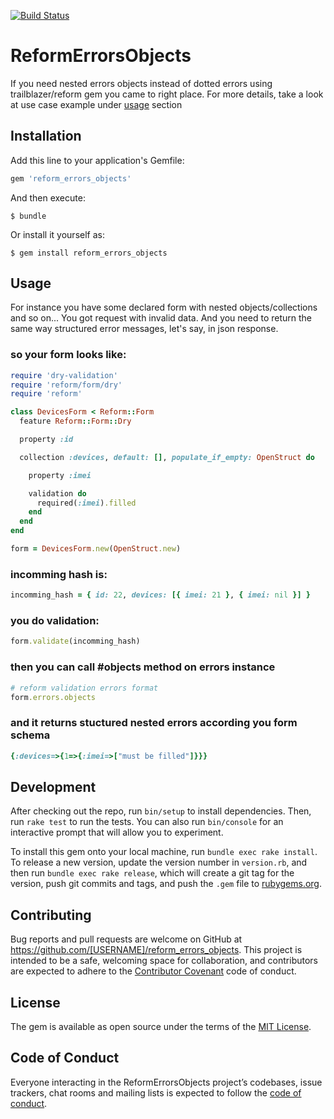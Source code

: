 [![Build Status](https://travis-ci.org/skcc321/reform_errors_objects.svg?branch=master)](https://travis-ci.org/skcc321/reform_errors_objects)

# ReformErrorsObjects

If you need nested errors objects instead of dotted errors using trailblazer/reform gem you came to right place.
For more details, take a look at use case example under [usage](#usage) section

## Installation

Add this line to your application's Gemfile:

```ruby
gem 'reform_errors_objects'
```

And then execute:

    $ bundle

Or install it yourself as:

    $ gem install reform_errors_objects

## Usage

For instance you have some declared form with nested objects/collections and so on...
You got request with invalid data.
And you need to return the same way structured error messages, let's say, in json response.

### so your form looks like:
```ruby
require 'dry-validation'
require 'reform/form/dry'
require 'reform'

class DevicesForm < Reform::Form
  feature Reform::Form::Dry

  property :id

  collection :devices, default: [], populate_if_empty: OpenStruct do

    property :imei

    validation do
      required(:imei).filled
    end
  end
end

form = DevicesForm.new(OpenStruct.new)
```

### incomming hash is:
```ruby
incomming_hash = { id: 22, devices: [{ imei: 21 }, { imei: nil }] }
```

### you do validation:
```ruby
form.validate(incomming_hash)
```

### then you can call #objects method on errors instance
```ruby
# reform validation errors format
form.errors.objects
```

### and it returns stuctured nested errors according you form schema
```ruby
{:devices=>{1=>{:imei=>["must be filled"]}}}
```

## Development

After checking out the repo, run `bin/setup` to install dependencies. Then, run `rake test` to run the tests. You can also run `bin/console` for an interactive prompt that will allow you to experiment.

To install this gem onto your local machine, run `bundle exec rake install`. To release a new version, update the version number in `version.rb`, and then run `bundle exec rake release`, which will create a git tag for the version, push git commits and tags, and push the `.gem` file to [rubygems.org](https://rubygems.org).

## Contributing

Bug reports and pull requests are welcome on GitHub at https://github.com/[USERNAME]/reform_errors_objects. This project is intended to be a safe, welcoming space for collaboration, and contributors are expected to adhere to the [Contributor Covenant](http://contributor-covenant.org) code of conduct.

## License

The gem is available as open source under the terms of the [MIT License](https://opensource.org/licenses/MIT).

## Code of Conduct

Everyone interacting in the ReformErrorsObjects project’s codebases, issue trackers, chat rooms and mailing lists is expected to follow the [code of conduct](https://github.com/[USERNAME]/reform_errors_objects/blob/master/CODE_OF_CONDUCT.md).
